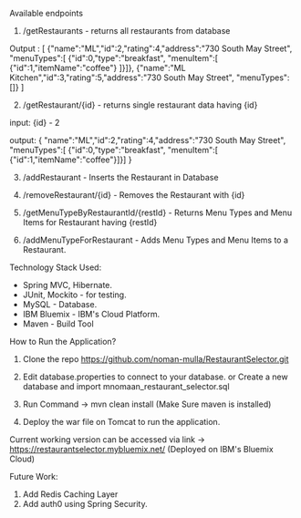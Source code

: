 Available endpoints 

1. /getRestaurants - returns all restaurants from database

Output :
   [
       {"name":"ML","id":2,"rating":4,"address":"730 South May Street",
       "menuTypes":[
       {"id":0,"type":"breakfast",
       "menuItem":[
       {"id":1,"itemName":"coffee"}
       ]}]},
       {"name":"ML Kitchen","id":3,"rating":5,"address":"730 South May Street",
       "menuTypes":[]}
     ]
     
2. /getRestaurant/{id} - returns single restaurant data having {id}

input: {id} - 2

output:
  {
    "name":"ML","id":2,"rating":4,"address":"730 South May Street",
    "menuTypes":[
     {"id":0,"type":"breakfast",
     "menuItem":[
      {"id":1,"itemName":"coffee"}]}]
   }
   
3. /addRestaurant - Inserts the Restaurant in Database

4. /removeRestaurant/{id} - Removes the Restaurant with {id}

5. /getMenuTypeByRestaurantId/{restId} - Returns Menu Types and Menu Items for Restaurant having {restId}

6. /addMenuTypeForRestaurant - Adds Menu Types and Menu Items to a Restaurant.


Technology Stack Used:

 - Spring MVC, Hibernate.
 - JUnit, Mockito - for testing.
 - MySQL - Database.
 - IBM Bluemix - IBM's Cloud Platform.
 - Maven - Build Tool
 
 
 How to Run the Application?
 
 1. Clone the repo https://github.com/noman-mulla/RestaurantSelector.git
 
 2. Edit database.properties to connect to your database.
    or
    Create a new database and import mnomaan_restaurant_selector.sql
 3. Run Command -> mvn clean install (Make Sure maven is installed)
 4. Deploy the war file on Tomcat to run the application.
 
 
Current working version can be accessed via link -> https://restaurantselector.mybluemix.net/  (Deployed on IBM's Bluemix Cloud)


Future Work:
1. Add Redis Caching Layer
2. Add auth0 using Spring Security.
 
 
 
 
